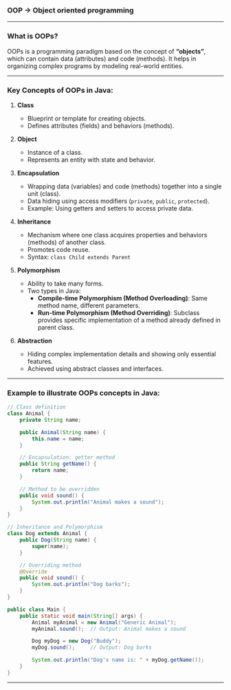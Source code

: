 ### OOP -> Object oriented programming

---

### What is OOPs?

OOPs is a programming paradigm based on the concept of **“objects”**, which can contain data (attributes) and code (methods). It helps in organizing complex programs by modeling real-world entities.

---

### Key Concepts of OOPs in Java:

1. **Class**

   - Blueprint or template for creating objects.
   - Defines attributes (fields) and behaviors (methods).

2. **Object**

   - Instance of a class.
   - Represents an entity with state and behavior.

3. **Encapsulation**

   - Wrapping data (variables) and code (methods) together into a single unit (class).
   - Data hiding using access modifiers (`private`, `public`, `protected`).
   - Example: Using getters and setters to access private data.

4. **Inheritance**

   - Mechanism where one class acquires properties and behaviors (methods) of another class.
   - Promotes code reuse.
   - Syntax: `class Child extends Parent`

5. **Polymorphism**

   - Ability to take many forms.
   - Two types in Java:
     - **Compile-time Polymorphism (Method Overloading)**: Same method name, different parameters.
     - **Run-time Polymorphism (Method Overriding)**: Subclass provides specific implementation of a method already defined in parent class.

6. **Abstraction**
   - Hiding complex implementation details and showing only essential features.
   - Achieved using abstract classes and interfaces.

---

### Example to illustrate OOPs concepts in Java:

```java
// Class definition
class Animal {
    private String name;

    public Animal(String name) {
        this.name = name;
    }

    // Encapsulation: getter method
    public String getName() {
        return name;
    }

    // Method to be overridden
    public void sound() {
        System.out.println("Animal makes a sound");
    }
}

// Inheritance and Polymorphism
class Dog extends Animal {
    public Dog(String name) {
        super(name);
    }

    // Overriding method
    @Override
    public void sound() {
        System.out.println("Dog barks");
    }
}

public class Main {
    public static void main(String[] args) {
        Animal myAnimal = new Animal("Generic Animal");
        myAnimal.sound();  // Output: Animal makes a sound

        Dog myDog = new Dog("Buddy");
        myDog.sound();     // Output: Dog barks

        System.out.println("Dog's name is: " + myDog.getName());
    }
}
```

---
